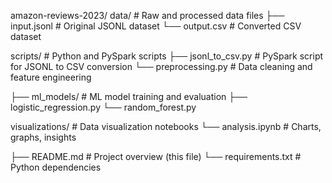 
amazon-reviews-2023/
data/                     # Raw and processed data files
├── input.jsonl             # Original JSONL dataset
└── output.csv              # Converted CSV dataset

scripts/                  # Python and PySpark scripts
├── jsonl_to_csv.py         # PySpark script for JSONL to CSV conversion
└── preprocessing.py        # Data cleaning and feature engineering

├── ml_models/                # ML model training and evaluation
├── logistic_regression.py
└── random_forest.py

visualizations/           # Data visualization notebooks
└── analysis.ipynb          # Charts, graphs, insights

├── README.md                   # Project overview (this file)
└── requirements.txt            # Python dependencies
